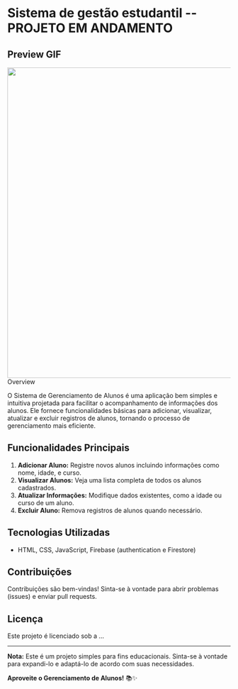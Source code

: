 # Sistema de gestão estudantil -- PROJETO EM ANDAMENTO
## Preview GIF
<div align="center">
<img src="https://desblogada.files.wordpress.com/2021/05/kaka-cordovil-java-developer-2.gif" width="700px" />
</div

## Overview

O Sistema de Gerenciamento de Alunos é uma aplicação bem simples e intuitiva projetada para facilitar o acompanhamento de informações dos alunos. Ele fornece funcionalidades básicas para adicionar, visualizar, atualizar e excluir registros de alunos, tornando o processo de gerenciamento mais eficiente.

## Funcionalidades Principais

1. **Adicionar Aluno:** Registre novos alunos incluindo informações como nome, idade, e curso.
2. **Visualizar Alunos:** Veja uma lista completa de todos os alunos cadastrados.
3. **Atualizar Informações:** Modifique dados existentes, como a idade ou curso de um aluno.
4. **Excluir Aluno:** Remova registros de alunos quando necessário.

## Tecnologias Utilizadas

- HTML, CSS, JavaScript, Firebase (authentication e Firestore)



## Contribuições

Contribuições são bem-vindas! Sinta-se à vontade para abrir problemas (issues) e enviar pull requests.

## Licença

Este projeto é licenciado sob a ...

---

**Nota:** Este é um projeto simples para fins educacionais. Sinta-se à vontade para expandi-lo e adaptá-lo de acordo com suas necessidades.

**Aproveite o Gerenciamento de Alunos!** 📚✨
